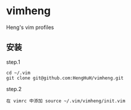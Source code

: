 # vimheng

Heng's vim profiles

## 安装

step.1

    cd ~/.vim
    git clone git@github.com:HengHuH/vimheng.git

step.2

    在 vimrc 中添加 source ~/.vim/vimheng/init.vim
